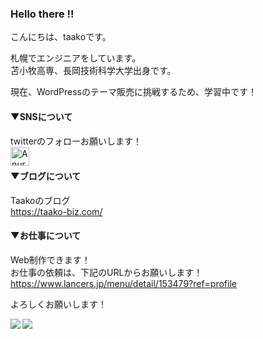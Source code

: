 ### Hello there !!
こんにちは、taakoです。

札幌でエンジニアをしています。<br>
苫小牧高専、長岡技術科学大学出身です。

現在、WordPressのテーマ販売に挑戦するため、学習中です！

#### ▼SNSについて
twitterのフォローお願いします！<br>
<a href="https://twitter.com/taakobiz">
  <img align="left" alt="Anurag Hazra | Twitter" width="30px" src="https://raw.githubusercontent.com/anuraghazra/anuraghazra/master/assets/twitter.svg" />
</a><br>

#### ▼ブログについて
Taakoのブログ<br>
https://taako-biz.com/

#### ▼お仕事について
Web制作できます！<br>
お仕事の依頼は、下記のURLからお願いします！<br>
https://www.lancers.jp/menu/detail/153479?ref=profile

よろしくお願いします！

<a href="https://github.com/anuraghazra/github-readme-stats">
  <img align="left" src="https://github-readme-stats.vercel.app/api?username=taako-502&count_private=true&show_icons=true" />
</a>
<a href="https://github.com/anuraghazra/github-readme-stats">
  <img align="left" src="https://github-readme-stats.vercel.app/api/top-langs/?username=taako-502" />
</a>
